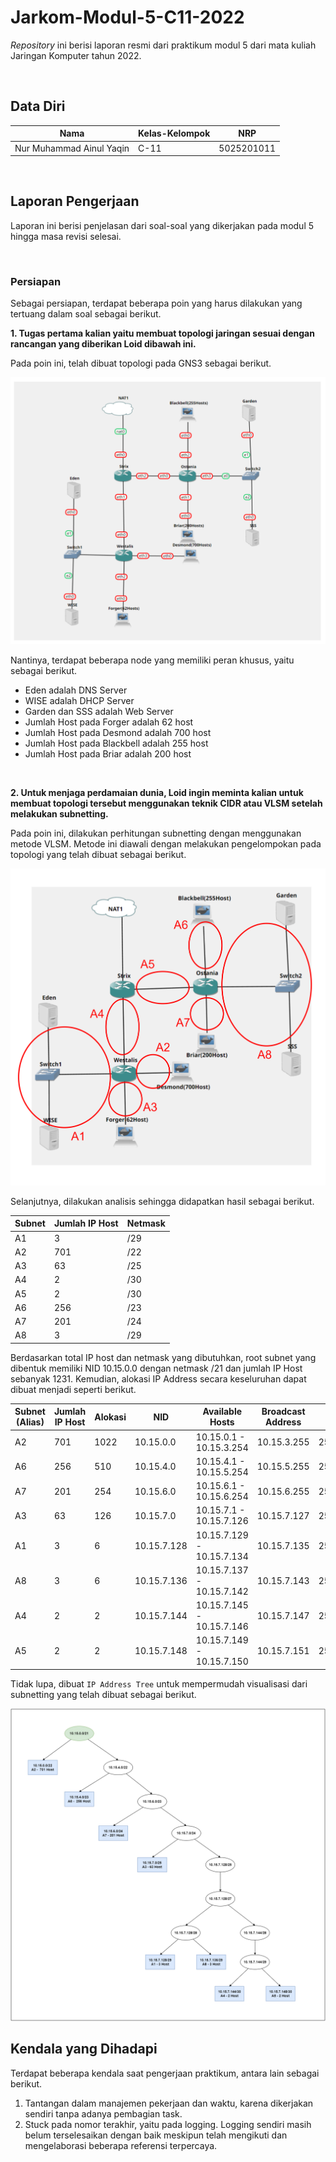 # **Jarkom-Modul-5-C11-2022**

*Repository* ini berisi laporan resmi dari praktikum modul 5 dari mata kuliah Jaringan Komputer tahun 2022.

</br>

## **Data Diri**
| Nama | Kelas-Kelompok | NRP |
| ------------- | ------------- | ------------- |
| Nur Muhammad Ainul Yaqin | C-11 | 5025201011 |

</br>

## **Laporan Pengerjaan**

Laporan ini berisi penjelasan dari soal-soal yang dikerjakan pada modul 5 hingga masa revisi selesai.

</br>

### **Persiapan**

Sebagai persiapan, terdapat beberapa poin yang harus dilakukan yang tertuang dalam soal sebagai berikut.

**1. Tugas pertama kalian yaitu membuat topologi jaringan sesuai dengan rancangan yang diberikan Loid dibawah ini.**

Pada poin ini, telah dibuat topologi pada GNS3 sebagai berikut.

![Gambar Topologi yang Dibuat](./img/topologi.png)

Nantinya, terdapat beberapa node yang memiliki peran khusus, yaitu sebagai berikut.

- Eden adalah DNS Server
- WISE adalah DHCP Server
- Garden dan SSS adalah Web Server
- Jumlah Host pada Forger adalah 62 host
- Jumlah Host pada Desmond adalah 700 host
- Jumlah Host pada Blackbell adalah 255 host
- Jumlah Host pada Briar adalah 200 host

</br>

**2. Untuk menjaga perdamaian dunia, Loid ingin meminta kalian untuk membuat topologi tersebut menggunakan teknik CIDR atau VLSM setelah melakukan subnetting.**

Pada poin ini, dilakukan perhitungan subnetting dengan menggunakan metode VLSM. Metode ini diawali dengan melakukan pengelompokan pada topologi yang telah dibuat sebagai berikut.

![Gambar Pengelompokan](./img/area.png)

Selanjutnya, dilakukan analisis sehingga didapatkan hasil sebagai berikut.

| Subnet | Jumlah IP Host | Netmask |
| ------------- | ------------- | ------------- |
| A1 | 3 | /29
| A2 | 701 | /22
| A3 | 63 | /25
| A4 | 2 | /30
| A5 | 2 | /30
| A6 | 256 | /23
| A7 | 201 | /24
| A8 | 3 | /29


Berdasarkan total IP host dan netmask yang dibutuhkan, root subnet yang dibentuk memiliki NID 10.15.0.0 dengan netmask /21 dan jumlah IP Host sebanyak 1231. Kemudian, alokasi IP Address secara keseluruhan dapat dibuat menjadi seperti berikut.

| Subnet (Alias) | Jumlah IP Host | Alokasi | NID | Available Hosts | Broadcast Address | Netmask |
| ------------- | ------------- | ------------- | ------------- | ------------- | ------------- | ------------- |
| A2 | 701 | 1022 | 10.15.0.0 | 10.15.0.1 - 10.15.3.254 | 10.15.3.255 | 255.255.255.128
| A6 | 256 | 510 | 10.15.4.0 | 10.15.4.1 - 10.15.5.254 | 10.15.5.255 | 255.255.254.0
| A7 | 201 | 254 | 10.15.6.0 | 10.15.6.1 - 10.15.6.254 | 10.15.6.255 | 255.255.255.0
| A3 | 63 | 126 | 10.15.7.0 | 10.15.7.1 - 10.15.7.126 | 10.15.7.127 | 255.255.252.0
| A1 | 3 | 6 | 10.15.7.128 | 10.15.7.129 - 10.15.7.134 | 10.15.7.135 | 255.255.255.248
| A8 | 3 | 6 | 10.15.7.136 | 10.15.7.137 - 10.15.7.142 | 10.15.7.143 | 255.255.255.248
| A4 | 2 | 2 | 10.15.7.144 | 10.15.7.145 - 10.15.7.146 | 10.15.7.147 | 255.255.255.252
| A5 | 2 | 2 | 10.15.7.148 | 10.15.7.149 - 10.15.7.150 | 10.15.7.151 | 255.255.255.252


Tidak lupa, dibuat `IP Address Tree` untuk mempermudah visualisasi dari subnetting yang telah dibuat sebagai berikut.

![Gambar Tree](./img/tree.png)




















## **Kendala yang Dihadapi**
Terdapat beberapa kendala saat pengerjaan praktikum, antara lain sebagai berikut.

1. Tantangan dalam manajemen pekerjaan dan waktu, karena dikerjakan sendiri tanpa adanya pembagian task.
2. Stuck pada nomor terakhir, yaitu pada logging. Logging sendiri masih belum terselesaikan dengan baik meskipun telah mengikuti dan mengelaborasi beberapa referensi terpercaya.